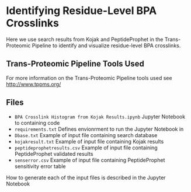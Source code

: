 # Identifying Residue-Level BPA Crosslinks
Here we use search results from Kojak and PeptideProphet in the Trans-Proteomic Pipeline to identify and visualize residue-level BPA crosslinks.
## Trans-Proteomic Pipeline Tools Used
For more information on the Trans-Proteomic Pipeline tools used see http://www.tppms.org/
## Files
+ `BPA Crosslink Histogram from Kojak Results.ipynb` Jupyter Notebook to containing code
+ `requirements.txt` Defines envionrment to run the Jupyter Notebook in
+ `Dbase.txt` Example of input file containing search database
+ `kojakresult.txt` Example of input file containing Kojak results
+ `peptideprophetresults.csv` Example of input file containing PeptideProphet validated results
+ `senserror.csv` Example of input file containing PeptideProphet sensitivity error table
  
How to generate each of the input files is described in the Jupyter Notebook
